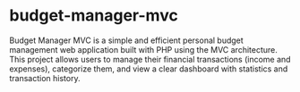 # budget-manager-mvc
Budget Manager MVC is a simple and efficient personal budget management web application built with PHP using the MVC architecture. This project allows users to manage their financial transactions (income and expenses), categorize them, and view a clear dashboard with statistics and transaction history.
